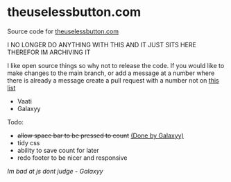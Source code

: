 # theuselessbutton.com
Source code for  [theuselessbutton.com](https://theuselessbutton.com
) 

I NO LONGER DO ANYTHING WITH THIS AND IT JUST SITS HERE THEREFOR IM ARCHIVING IT

I like open source things so why not to release the code.
If you would like to make changes to the main branch, or add a message at a number where there is already a message create a pull request with a number not on [this list](https://github.com/VaatiTheMinish/theuselessbutton.com/blob/main/Numbers.txt)

- Vaati
- Galaxyy


Todo:
- ~~allow space bar to be pressed to count~~ [(Done by Galaxyy)](https://github.com/VaatiTheMinish/theuselessbutton.com/commit/cff76acfa575c7ea2e3e42250de845248c0eea31)
- tidy css
- ability to save count for later
- redo footer to be nicer and responsive



*Im bad at js dont judge - Galaxyy*
